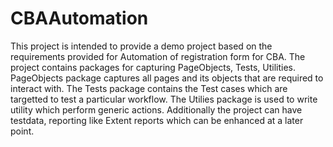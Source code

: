 # CBAAutomation
This project is intended to provide a demo project based on the requirements provided for Automation of registration form for CBA.
The project contains packages for capturing PageObjects, Tests, Utilities.
PageObjects package captures all pages and its objects that are required to interact with.
The Tests package contains the Test cases which are targetted to test a particular workflow.
The Utilies package is used to write utility which perform generic actions.
Additionally the project can have testdata, reporting like Extent reports which can be enhanced at a later point.
